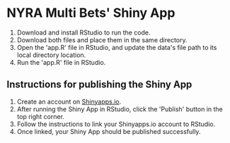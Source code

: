 # NYRA Multi Bets' Shiny App 

1. Download and install RStudio to run the code.
2. Download both files and place them in the same directory.
3. Open the 'app.R' file in RStudio, and update the data's file path to its local directory location.
4. Run the 'app.R' file in RStudio.

## Instructions for publishing the Shiny App

1. Create an account on [Shinyapps.io](https://www.shinyapps.io/).
2. After running the Shiny App in RStudio, click the 'Publish' button in the top right corner.
3. Follow the instructions to link your Shinyapps.io account to RStudio.
4. Once linked, your Shiny App should be published successfully.
